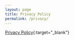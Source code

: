 ```yaml
---
layout: page
title: Privacy Policy
permalink: /privacy/
---
```


[Privacy Policy](/privacy_policy.html){:target="_blank"}
